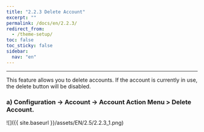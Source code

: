 ```yaml
---
title: "2.2.3 Delete Account"
excerpt: ""
permalink: /docs/en/2.2.3/
redirect_from:
  - /theme-setup/
toc: false
toc_sticky: false
sidebar:
  nav: "en"
---
```



---
This feature allows you to delete accounts. If the account is currently in use, the delete button will be disabled.

### a\) Configuration → Account → Account Action Menu > Delete Account.
![]({{ site.baseurl }}/assets/EN/2.5/2.2.3_1.png)
